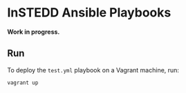 # InSTEDD Ansible Playbooks

**Work in progress.**

## Run

To deploy the `test.yml` playbook on a Vagrant machine, run:

```bash
vagrant up
```
